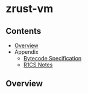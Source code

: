 # zrust-vm

## Contents

- [Overview](#Overview)
- Appendix
    - [Bytecode Specification](doc/bytecode.md)
    - [R1CS Notes](doc/r1cs.md)

## Overview


